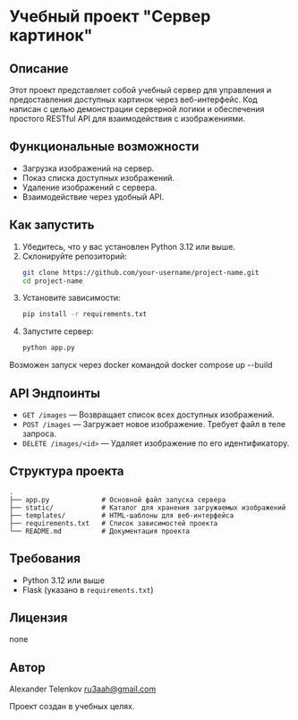 # Учебный проект "Сервер картинок"

## Описание

Этот проект представляет собой учебный сервер для управления и предоставления
доступных картинок через веб-интерфейс. Код написан с целью демонстрации
серверной логики и обеспечения простого RESTful API для взаимодействия с
изображениями.

## Функциональные возможности

- Загрузка изображений на сервер.
- Показ списка доступных изображений.
- Удаление изображений с сервера.
- Взаимодействие через удобный API.

## Как запустить

1. Убедитесь, что у вас установлен Python 3.12 или выше.
2. Склонируйте репозиторий:
   ```bash
   git clone https://github.com/your-username/project-name.git
   cd project-name
   ```
3. Установите зависимости:
   ```bash
   pip install -r requirements.txt
   ```
4. Запустите сервер:
   ```bash
   python app.py
   ```

Возможен запуск через docker командой docker compose up --build

## API Эндпоинты

- `GET /images` — Возвращает список всех доступных изображений.
- `POST /images` — Загружает новое изображение. Требует файл в теле запроса.
- `DELETE /images/<id>` — Удаляет изображение по его идентификатору.

## Структура проекта

```plaintext
.
├── app.py             # Основной файл запуска сервера
├── static/            # Каталог для хранения загружаемых изображений
├── templates/         # HTML-шаблоны для веб-интерфейса
├── requirements.txt   # Список зависимостей проекта
└── README.md          # Документация проекта
```

## Требования

- Python 3.12 или выше
- Flask (указано в `requirements.txt`)

## Лицензия

none

## Автор 
Alexander Telenkov 
ru3aah@gmail.com

Проект создан в учебных целях.

